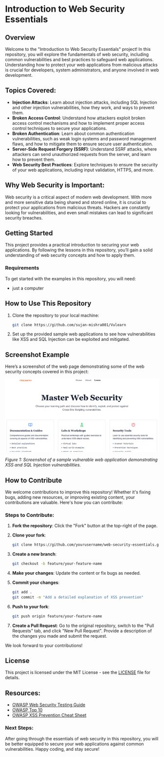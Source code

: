 

# Introduction to Web Security Essentials

## Overview
Welcome to the "Introduction to Web Security Essentials" project! In this repository, you will explore the fundamentals of web security, including common vulnerabilities and best practices to safeguard web applications. Understanding how to protect your web applications from malicious attacks is crucial for developers, system administrators, and anyone involved in web development.

## Topics Covered:
- **Injection Attacks**: Learn about injection attacks, including SQL Injection and other injection vulnerabilities, how they work, and ways to prevent them.
- **Broken Access Control**: Understand how attackers exploit broken access control mechanisms and how to implement proper access control techniques to secure your applications.
- **Broken Authentication**: Learn about common authentication vulnerabilities, such as weak login systems and password management flaws, and how to mitigate them to ensure secure user authentication.
- **Server-Side Request Forgery (SSRF)**: Understand SSRF attacks, where attackers can send unauthorized requests from the server, and learn how to prevent them.
- **Web Security Best Practices**: Explore techniques to ensure the security of your web applications, including input validation, HTTPS, and more.

## Why Web Security is Important:
Web security is a critical aspect of modern web development. With more and more sensitive data being shared and stored online, it is crucial to protect your applications from malicious threats. Hackers are constantly looking for vulnerabilities, and even small mistakes can lead to significant security breaches.

## Getting Started
This project provides a practical introduction to securing your web applications. By following the lessons in this repository, you’ll gain a solid understanding of web security concepts and how to apply them.

### Requirements
To get started with the examples in this repository, you will need:
- just a computer

## How to Use This Repository
1. Clone the repository to your local machine:
   ```bash
   git clone https://github.com/sujan-mishra001/Vulearn
   ```

2. Set up the provided sample web applications to see how vulnerabilities like XSS and SQL Injection can be exploited and mitigated.

## Screenshot Example

Here’s a screenshot of the web page demonstrating some of the web security concepts covered in this project:

![Web Security Demo](https://github.com/aayush256-sys/Vulearn/blob/main/Preview.png)

*Figure 1: Screenshot of a sample vulnerable web application demonstrating XSS and SQL Injection vulnerabilities.*

## How to Contribute

We welcome contributions to improve this repository! Whether it's fixing bugs, adding new resources, or improving existing content, your contributions are valuable. Here's how you can contribute:

### Steps to Contribute:
1. **Fork the repository**: Click the "Fork" button at the top-right of the page.

2. **Clone your fork**:
   ```bash
   git clone https://github.com/yourusername/web-security-essentials.git
   ```

3. **Create a new branch**:
   ```bash
   git checkout -b feature/your-feature-name
   ```

4. **Make your changes**: Update the content or fix bugs as needed.

5. **Commit your changes**:
   ```bash
   git add .
   git commit -m "Add a detailed explanation of XSS prevention"
   ```

6. **Push to your fork**:
   ```bash
   git push origin feature/your-feature-name
   ```

7. **Create a Pull Request**: Go to the original repository, switch to the "Pull Requests" tab, and click "New Pull Request". Provide a description of the changes you made and submit the request.


We look forward to your contributions!

## License

This project is licensed under the MIT License - see the [LICENSE](LICENSE) file for details.

## Resources:
- [OWASP Web Security Testing Guide](https://owasp.org/www-project-web-security-testing-guide/)
- [OWASP Top 10](https://owasp.org/www-project-top-ten/)
- [OWASP XSS Prevention Cheat Sheet](https://owasp.org/www-community/xss-prevention)


### Next Steps:
After going through the essentials of web security in this repository, you will be better equipped to secure your web applications against common vulnerabilities. Happy coding, and stay secure!
